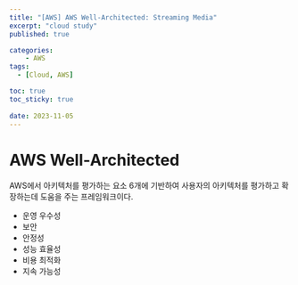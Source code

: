```yaml
---
title: "[AWS] AWS Well-Architected: Streaming Media"
excerpt: "cloud study"
published: true

categories:
    - AWS
tags:
  - [Cloud, AWS]

toc: true
toc_sticky: true
 
date: 2023-11-05
---
```

# AWS Well-Architected
AWS에서 아키텍처를 평가하는 요소 6개에 기반하여 사용자의 아키텍처를 평가하고 확장하는데 도움을 주는 프레임워크이다. 
 
- 운영 우수성
- 보안
- 안정성
- 성능 효율성
- 비용 최적화
- 지속 가능성

